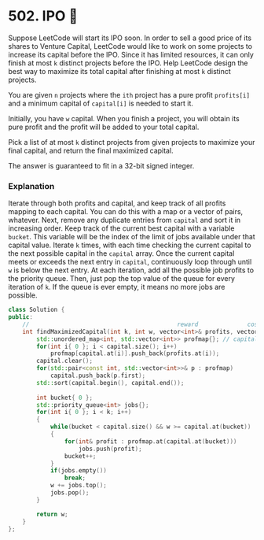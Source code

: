 # 502. IPO 🔴

Suppose LeetCode will start its IPO soon. In order to sell a good price of its shares to Venture Capital, LeetCode would like to work on some projects to increase its capital before the IPO. Since it has limited resources, it can only finish at most `k` distinct projects before the IPO. Help LeetCode design the best way to maximize its total capital after finishing at most `k` distinct projects.

You are given `n` projects where the `ith` project has a pure profit `profits[i]` and a minimum capital of `capital[i]` is needed to start it.

Initially, you have `w` capital. When you finish a project, you will obtain its pure profit and the profit will be added to your total capital.

Pick a list of at most `k` distinct projects from given projects to maximize your final capital, and return the final maximized capital.

The answer is guaranteed to fit in a 32-bit signed integer.

### Explanation

Iterate through both profits and capital, and keep track of all profits mapping to each capital. You can do this with a map or a vector of pairs, whatever. Next, remove any duplicate entries from `capital` and sort it in increasing order. Keep track of the current best capital with a variable `bucket`. This variable will be the index of the limit of jobs available under that capital value. Iterate `k` times, with each time checking the current capital to the next possible capital in the `capital` array. Once the current capital meets or exceeds the next entry in `capital`, continuously loop through until `w` is below the next entry. At each iteration, add all the possible job profits to the priority queue. Then, just pop the top value of the queue for every iteration of `k`. If the queue is ever empty, it means no more jobs are possible.

```cpp
class Solution {
public:
    //                                          reward              cost to start
    int findMaximizedCapital(int k, int w, vector<int>& profits, vector<int>& capital) {
        std::unordered_map<int, std::vector<int>> profmap{}; // capital costs to profits
        for(int i{ 0 }; i < capital.size(); i++)
            profmap[capital.at(i)].push_back(profits.at(i));
        capital.clear();
        for(std::pair<const int, std::vector<int>>& p : profmap)
            capital.push_back(p.first);
        std::sort(capital.begin(), capital.end());
        
        int bucket{ 0 };
        std::priority_queue<int> jobs{};
        for(int i{ 0 }; i < k; i++)
        {
            while(bucket < capital.size() && w >= capital.at(bucket))
            {
                for(int& profit : profmap.at(capital.at(bucket)))
                    jobs.push(profit);
                bucket++;
            }
            if(jobs.empty())
                break;
            w += jobs.top();
            jobs.pop();
        }

        return w;     
    }
};
```